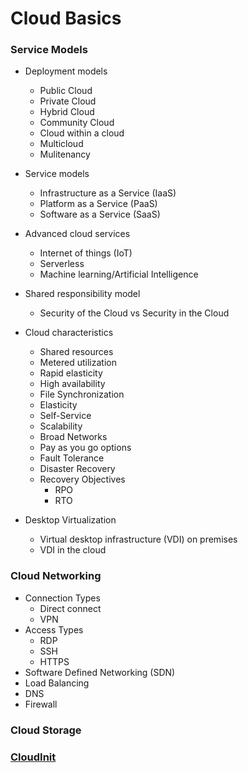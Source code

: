
# Cloud Basics

### Service Models

- Deployment models
  - Public Cloud
  - Private Cloud
  - Hybrid Cloud
  - Community Cloud
  - Cloud within a cloud
  - Multicloud
  - Mulitenancy
- Service models
  - Infrastructure as a Service (IaaS)
  - Platform as a Service (PaaS)
  - Software as a Service (SaaS)
- Advanced cloud services
  - Internet of things (IoT)
  - Serverless
  - Machine learning/Artificial Intelligence

- Shared responsibility model
  - Security of the Cloud vs Security in the Cloud

- Cloud characteristics
  - Shared resources
  - Metered utilization
  - Rapid elasticity
  - High availability
  - File Synchronization
  - Elasticity
  - Self-Service
  - Scalability
  - Broad Networks
  - Pay as you go options
  - Fault Tolerance
  - Disaster Recovery
  - Recovery Objectives
    - RPO
    - RTO
- Desktop Virtualization
  - Virtual desktop infrastructure (VDI) on premises
  - VDI in the cloud

### Cloud Networking
- Connection Types
  - Direct connect
  - VPN
- Access Types
  - RDP
  - SSH
  - HTTPS
- Software Defined Networking (SDN)
- Load Balancing
- DNS
- Firewall

### Cloud Storage






### [CloudInit](https://cloudinit.readthedocs.io/en/latest/)